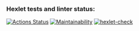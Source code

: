 ### Hexlet tests and linter status:
[![Actions Status](https://github.com/SamoxaSila/frontend-project-lvl1/workflows/hexlet-check/badge.svg)](https://github.com/SamoxaSila/frontend-project-lvl1/actions)
[![Maintainability](https://api.codeclimate.com/v1/badges/a99a88d28ad37a79dbf6/maintainability)](https://codeclimate.com/github/codeclimate/codeclimate/maintainability)
[![hexlet-check](https://github.com/SamoxaSila/frontend-project-lvl1/actions/workflows/hexlet-check.yml/badge.svg?branch=main)](https://github.com/SamoxaSila/frontend-project-lvl1/actions/workflows/hexlet-check.yml)